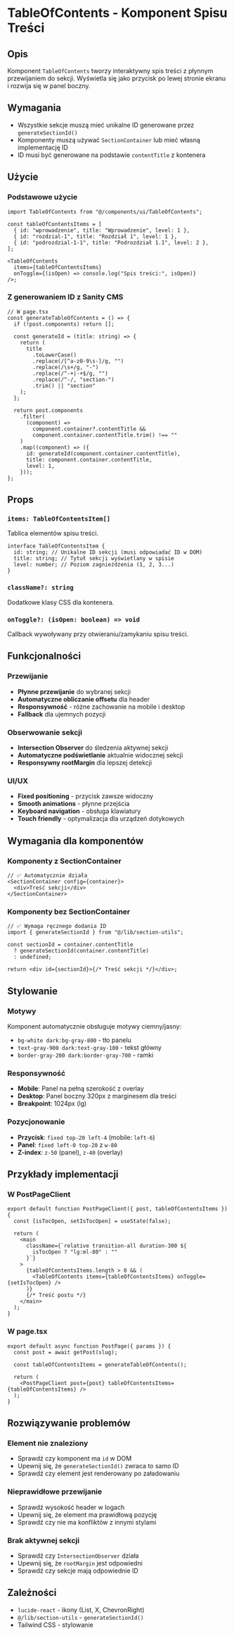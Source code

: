 # TableOfContents - Komponent Spisu Treści

## Opis

Komponent `TableOfContents` tworzy interaktywny spis treści z płynnym przewijaniem do sekcji. Wyświetla się jako przycisk po lewej stronie ekranu i rozwija się w panel boczny.

## Wymagania

- Wszystkie sekcje muszą mieć unikalne ID generowane przez `generateSectionId()`
- Komponenty muszą używać `SectionContainer` lub mieć własną implementację ID
- ID musi być generowane na podstawie `contentTitle` z kontenera

## Użycie

### Podstawowe użycie

```tsx
import TableOfContents from "@/components/ui/TableOfContents";

const tableOfContentsItems = [
  { id: "wprowadzenie", title: "Wprowadzenie", level: 1 },
  { id: "rozdzial-1", title: "Rozdział 1", level: 1 },
  { id: "podrozdzial-1-1", title: "Podrozdział 1.1", level: 2 },
];

<TableOfContents
  items={tableOfContentsItems}
  onToggle={(isOpen) => console.log("Spis treści:", isOpen)}
/>;
```

### Z generowaniem ID z Sanity CMS

```tsx
// W page.tsx
const generateTableOfContents = () => {
  if (!post.components) return [];

  const generateId = (title: string) => {
    return (
      title
        .toLowerCase()
        .replace(/[^a-z0-9\s-]/g, "")
        .replace(/\s+/g, "-")
        .replace(/^-+|-+$/g, "")
        .replace(/^-/, "section-")
        .trim() || "section"
    );
  };

  return post.components
    .filter(
      (component) =>
        component.container?.contentTitle &&
        component.container.contentTitle.trim() !== ""
    )
    .map((component) => ({
      id: generateId(component.container.contentTitle),
      title: component.container.contentTitle,
      level: 1,
    }));
};
```

## Props

### `items: TableOfContentsItem[]`

Tablica elementów spisu treści.

```tsx
interface TableOfContentsItem {
  id: string; // Unikalne ID sekcji (musi odpowiadać ID w DOM)
  title: string; // Tytuł sekcji wyświetlany w spisie
  level: number; // Poziom zagnieżdżenia (1, 2, 3...)
}
```

### `className?: string`

Dodatkowe klasy CSS dla kontenera.

### `onToggle?: (isOpen: boolean) => void`

Callback wywoływany przy otwieraniu/zamykaniu spisu treści.

## Funkcjonalności

### Przewijanie

- **Płynne przewijanie** do wybranej sekcji
- **Automatyczne obliczanie offsetu** dla header
- **Responsywność** - różne zachowanie na mobile i desktop
- **Fallback** dla ujemnych pozycji

### Obserwowanie sekcji

- **Intersection Observer** do śledzenia aktywnej sekcji
- **Automatyczne podświetlanie** aktualnie widocznej sekcji
- **Responsywny rootMargin** dla lepszej detekcji

### UI/UX

- **Fixed positioning** - przycisk zawsze widoczny
- **Smooth animations** - płynne przejścia
- **Keyboard navigation** - obsługa klawiatury
- **Touch friendly** - optymalizacja dla urządzeń dotykowych

## Wymagania dla komponentów

### Komponenty z SectionContainer

```tsx
// ✅ Automatycznie działa
<SectionContainer config={container}>
  <div>Treść sekcji</div>
</SectionContainer>
```

### Komponenty bez SectionContainer

```tsx
// ✅ Wymaga ręcznego dodania ID
import { generateSectionId } from "@/lib/section-utils";

const sectionId = container.contentTitle
  ? generateSectionId(container.contentTitle)
  : undefined;

return <div id={sectionId}>{/* Treść sekcji */}</div>;
```

## Stylowanie

### Motywy

Komponent automatycznie obsługuje motywy ciemny/jasny:

- `bg-white dark:bg-gray-800` - tło panelu
- `text-gray-900 dark:text-gray-100` - tekst główny
- `border-gray-200 dark:border-gray-700` - ramki

### Responsywność

- **Mobile**: Panel na pełną szerokość z overlay
- **Desktop**: Panel boczny 320px z marginesem dla treści
- **Breakpoint**: 1024px (lg)

### Pozycjonowanie

- **Przycisk**: `fixed top-20 left-4` (mobile: `left-6`)
- **Panel**: `fixed left-0 top-20` z `w-80`
- **Z-index**: `z-50` (panel), `z-40` (overlay)

## Przykłady implementacji

### W PostPageClient

```tsx
export default function PostPageClient({ post, tableOfContentsItems }) {
  const [isTocOpen, setIsTocOpen] = useState(false);

  return (
    <main
      className={`relative transition-all duration-300 ${
        isTocOpen ? "lg:ml-80" : ""
      }`}
    >
      {tableOfContentsItems.length > 0 && (
        <TableOfContents items={tableOfContentsItems} onToggle={setIsTocOpen} />
      )}
      {/* Treść postu */}
    </main>
  );
}
```

### W page.tsx

```tsx
export default async function PostPage({ params }) {
  const post = await getPost(slug);

  const tableOfContentsItems = generateTableOfContents();

  return (
    <PostPageClient post={post} tableOfContentsItems={tableOfContentsItems} />
  );
}
```

## Rozwiązywanie problemów

### Element nie znaleziony

- Sprawdź czy komponent ma `id` w DOM
- Upewnij się, że `generateSectionId()` zwraca to samo ID
- Sprawdź czy element jest renderowany po załadowaniu

### Nieprawidłowe przewijanie

- Sprawdź wysokość header w logach
- Upewnij się, że element ma prawidłową pozycję
- Sprawdź czy nie ma konfliktów z innymi stylami

### Brak aktywnej sekcji

- Sprawdź czy `IntersectionObserver` działa
- Upewnij się, że `rootMargin` jest odpowiedni
- Sprawdź czy sekcje mają odpowiednie ID

## Zależności

- `lucide-react` - ikony (List, X, ChevronRight)
- `@/lib/section-utils` - `generateSectionId()`
- Tailwind CSS - stylowanie
